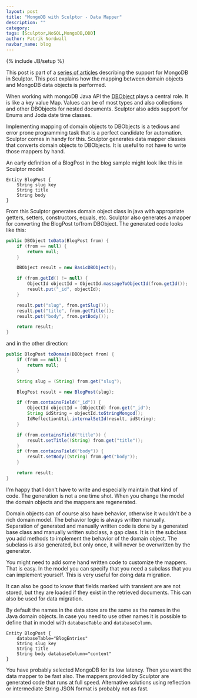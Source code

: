 ```yaml
---
layout: post
title: "MongoDB with Sculptor - Data Mapper"
description: ""
category: 
tags: [Sculptor,NoSQL,MongoDB,DDD]
author: Patrik Nordwall
navbar_name: blog
---
```

{% include JB/setup %}

This post is part of a [series of articles][1] describing the support for MongoDB in Sculptor. This post explains how the mapping between domain objects and MongoDB data objects is performed.

When working with mongoDB Java API the [DBObject][2] plays a central role. It is like a key value Map. Values can be of most types and also collections and other DBObjects for nested documents. Sculptor also adds support for Enums and Joda date time classes.

Implementing mapping of domain objects to DBObjects is a tedious and error prone programming task that is a perfect candidate for automation. Sculptor comes in handy for this. Sculptor generates data mapper classes that converts domain objects to DBObjects. It is useful to not have to write those mappers by hand.

An early definition of a BlogPost in the blog sample might look like this in Sculptor model:

~~~
Entity BlogPost {
    String slug key
    String title
    String body
}
~~~

From this Sculptor generates domain object class in java with appropriate getters, setters, constructors, equals, etc. Sculptor also generates a mapper for converting the BlogPost to/from DBObject. The generated code looks like this:

~~~ java
public DBObject toData(BlogPost from) {
    if (from == null) {
        return null;
    }

    DBObject result = new BasicDBObject();

    if (from.getId() != null) {
        ObjectId objectId = ObjectId.massageToObjectId(from.getId());
        result.put("_id", objectId);
    }

    result.put("slug", from.getSlug());
    result.put("title", from.getTitle());
    result.put("body", from.getBody());

    return result;
}
~~~

and in the other direction:

~~~ java
public BlogPost toDomain(DBObject from) {
    if (from == null) {
        return null;
    }

    String slug = (String) from.get("slug");

    BlogPost result = new BlogPost(slug);

    if (from.containsField("_id")) {
        ObjectId objectId = (ObjectId) from.get("_id");
        String idString = objectId.toStringMongod();
        IdReflectionUtil.internalSetId(result, idString);
    }

    if (from.containsField("title")) {
        result.setTitle((String) from.get("title"));
    }
    if (from.containsField("body")) {
        result.setBody((String) from.get("body"));
    }

    return result;
}
~~~

I'm happy that I don't have to write and especially maintain that kind of code. The generation is not a one time shot. When you change the model the domain objects and the mappers are regenerated.

Domain objects can of course also have behavior, otherwise it wouldn't be a rich domain model. The behavior logic is always written manually. Separation of generated and manually written code is done by a generated base class and manually written subclass, a gap class. It is in the subclass you add methods to implement the behavior of the domain object. The subclass is also generated, but only once, it will never be overwritten by the generator.

You might need to add some hand written code to customize the mappers. That is easy. In the model you can specify that you need a subclass that you can implement yourself. This is very useful for doing data migration.

It can also be good to know that fields marked with transient are are not stored, but they are loaded if they exist in the retrieved documents. This can also be used for data migration.

By default the names in the data store are the same as the names in the Java domain objects. In case you need to use other names it is possible to define that in model with `databaseTable` and `databaseColumn`.

~~~
Entity BlogPost {
    databaseTable="BlogEntries"
    String slug key
    String title
    String body databaseColumn="content"
}
~~~

You have probably selected MongoDB for its low latency. Then you want the data mapper to be fast also. The mappers provided by Sculptor are generated code that runs at full speed. Alternative solutions using reflection or intermediate String JSON format is probably not as fast.

   [1]: /2010/04/27/mongodb-with-sculptor---introduction
   [2]: http://api.mongodb.org/java/2.11.3/com/mongodb/DBObject.html
